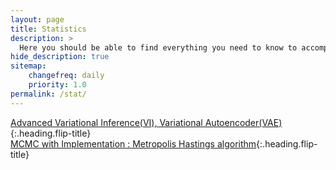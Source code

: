 ```yaml
---
layout: page
title: Statistics
description: >
  Here you should be able to find everything you need to know to accomplish the most common tasks when blogging with Hydejack.
hide_description: true
sitemap:
    changefreq: daily
    priority: 1.0
permalink: /stat/
---
```


[Advanced Variational Inference(VI), Variational Autoencoder(VAE)]{:.heading.flip-title} \
[MCMC with Implementation : Metropolis Hastings algorithm]{:.heading.flip-title}

[Advanced Variational Inference(VI), Variational Autoencoder(VAE)]: /stat/2024-03-02-vi
[MCMC with Implementation : Metropolis Hastings algorithm]: /stat/2024-03-04-mcmc